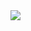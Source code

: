 <img src="https://img.shields.io/badge/nodedotjs-#5FA04E?style=for-the-badge&logo=nodedotjs&logoColor=white">
